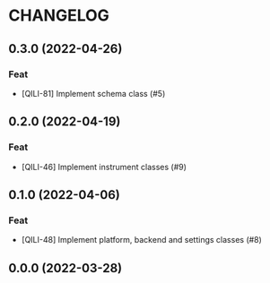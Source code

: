# CHANGELOG
## 0.3.0 (2022-04-26)

### Feat

- [QILI-81] Implement schema class (#5)

## 0.2.0 (2022-04-19)

### Feat

- [QILI-46] Implement instrument classes (#9)

## 0.1.0 (2022-04-06)

### Feat

- [QILI-48] Implement platform, backend and settings classes (#8)

## 0.0.0 (2022-03-28)
